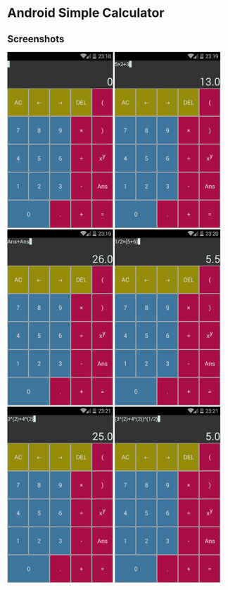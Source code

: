 # Android Simple Calculator

## Screenshots

<img src="./misc/screenshots/1.png" width="240" />

<img src="./misc/screenshots/2.png" width="240" />

<img src="./misc/screenshots/3.png" width="240" />

<img src="./misc/screenshots/4.png" width="240" />

<img src="./misc/screenshots/5.png" width="240" />

<img src="./misc/screenshots/6.png" width="240" />
